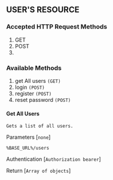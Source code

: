 ## USER'S RESOURCE
### Accepted HTTP Request Methods
1. GET
2. POST
3. 

### Available Methods
1. get All users `(GET)`
2. login `(POST)`
3. register `(POST)`
4. reset password `(POST)`

#### Get All Users
    Gets a list of all users. 

Parameters [`none`]
    
    %BASE_URL%/users

Authentication [`Authorization bearer`]
    

Return [`Array of objects`]
> 

